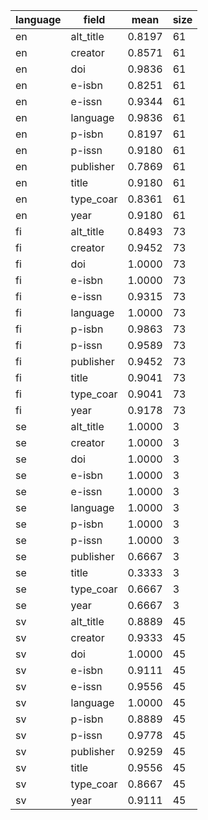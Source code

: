 | language   | field     |   mean |   size |
|------------|-----------|--------|--------|
| en         | alt_title | 0.8197 |     61 |
| en         | creator   | 0.8571 |     61 |
| en         | doi       | 0.9836 |     61 |
| en         | e-isbn    | 0.8251 |     61 |
| en         | e-issn    | 0.9344 |     61 |
| en         | language  | 0.9836 |     61 |
| en         | p-isbn    | 0.8197 |     61 |
| en         | p-issn    | 0.9180 |     61 |
| en         | publisher | 0.7869 |     61 |
| en         | title     | 0.9180 |     61 |
| en         | type_coar | 0.8361 |     61 |
| en         | year      | 0.9180 |     61 |
| fi         | alt_title | 0.8493 |     73 |
| fi         | creator   | 0.9452 |     73 |
| fi         | doi       | 1.0000 |     73 |
| fi         | e-isbn    | 1.0000 |     73 |
| fi         | e-issn    | 0.9315 |     73 |
| fi         | language  | 1.0000 |     73 |
| fi         | p-isbn    | 0.9863 |     73 |
| fi         | p-issn    | 0.9589 |     73 |
| fi         | publisher | 0.9452 |     73 |
| fi         | title     | 0.9041 |     73 |
| fi         | type_coar | 0.9041 |     73 |
| fi         | year      | 0.9178 |     73 |
| se         | alt_title | 1.0000 |      3 |
| se         | creator   | 1.0000 |      3 |
| se         | doi       | 1.0000 |      3 |
| se         | e-isbn    | 1.0000 |      3 |
| se         | e-issn    | 1.0000 |      3 |
| se         | language  | 1.0000 |      3 |
| se         | p-isbn    | 1.0000 |      3 |
| se         | p-issn    | 1.0000 |      3 |
| se         | publisher | 0.6667 |      3 |
| se         | title     | 0.3333 |      3 |
| se         | type_coar | 0.6667 |      3 |
| se         | year      | 0.6667 |      3 |
| sv         | alt_title | 0.8889 |     45 |
| sv         | creator   | 0.9333 |     45 |
| sv         | doi       | 1.0000 |     45 |
| sv         | e-isbn    | 0.9111 |     45 |
| sv         | e-issn    | 0.9556 |     45 |
| sv         | language  | 1.0000 |     45 |
| sv         | p-isbn    | 0.8889 |     45 |
| sv         | p-issn    | 0.9778 |     45 |
| sv         | publisher | 0.9259 |     45 |
| sv         | title     | 0.9556 |     45 |
| sv         | type_coar | 0.8667 |     45 |
| sv         | year      | 0.9111 |     45 |
